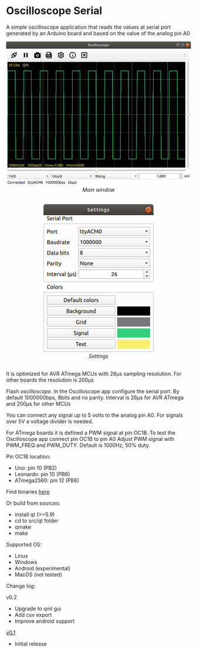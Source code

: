 # Oscilloscope Serial

A simple oscilloscope application that reads the values at serial port generated by an Arduino board and based on the value of the analog pin A0

<p align="center"><img src="./images/img1.png" width="600"><br>
  <i>Main window</i><br><br></p>

<p align="center"><img src="./images/img2.png" width="300"><br>
  <i>Settings</i><br><br></p>

It is optimized for AVR ATmega MCUs with 26μs sampling resolution. For other boards the resolution is 200μs

Flash _oscilloscope_. In the Oscilloscope app configure the serial port. By default 1000000bps, 8bits and no parity. Interval is 26μs for AVR ATmega and 200μs for other MCUs

You can connect any signal up to 5 volts to the analog pin A0. For signals over 5V a voltage divider is needed.

For ATmega boards it is defined a PWM signal at pin OC1B. To test the Oscilloscope app connect pin OC1B to pin A0
Adjust PWM signal with PWM_FREQ and PWM_DUTY. Default is 1000Hz, 50% duty.

Pin OC1B location:
 - Uno:        pin 10 (PB2)
 - Leonardo:   pin 10 (PB6)
 - ATmega2560: pin 12 (PB6)

Find binaries [here](https://github.com/dgatf/Oscilloscope/releases)

Or build from sources:
- install qt (>=5.9)
- cd to src/qt folder
- qmake
- make

Supported OS:

 - Linux
 - Windows
 - Android (experimental)
 - MacOS (not tested)


Change log:

v0.2
- Upgrade to qml gui
- Add csv export
- Improve android support 

[v0.1](https://github.com/dgatf/Oscilloscope/releases/tag/v0.1)
- Initial release
